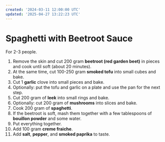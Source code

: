 ```yaml
---
created: '2024-03-11 12:00:00 UTC'
updated: '2025-04-27 13:22:23 UTC'
---
```


# Spaghetti with Beetroot Sauce


For 2-3 people.

1. Remove the skin and cut 200 gram **beetroot (red garden beet)** in pieces and cook until soft (about 20 minutes).
1. At the same time, cut 100-250 gram **smoked tofu** into small cubes and bake.
1. Cut 1 **garlic** clove into small pieces and bake.
1. Optionally: put the tofu and garlic on a plate and use the pan for the next step.
1. Cut 200 gram of **leek** into small rings and bake.
1. Optionally: cut 200 gram of **mushrooms** into slices and bake.
1. Cook 200 gram of **spaghetti**.
1. If the beetroot is soft, mash them together with a few tablespoons of **bouillon powder** and some water.
1. Put everything together.
1. Add 100 gram **creme fraiche**.
1. Add **salt**, **pepper**, and **smoked paprika** to taste.


